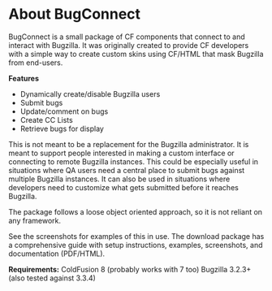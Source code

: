 <h1>About BugConnect</h1>
BugConnect is a small package of CF components that connect to and interact with Bugzilla. It was originally created to provide CF developers with a simple way to create custom skins using CF/HTML that mask Bugzilla from end-users.

<b>Features</b>
- Dynamically create/disable Bugzilla users
- Submit bugs
- Update/comment on bugs
- Create CC Lists
- Retrieve bugs for display

This is not meant to be a replacement for the Bugzilla administrator. It is meant to support people interested in making a custom interface or connecting to remote Bugzilla instances. This could be especially useful in situations where QA users need a central place to submit bugs against multiple Bugzilla instances. It can also be used in situations where developers need to customize what gets submitted before it reaches Bugzilla. 

The package follows a loose object oriented approach, so it is not reliant on any framework.

See the screenshots for examples of this in use. The download package has a comprehensive guide with setup instructions, examples, screenshots, and documentation (PDF/HTML).

<b>Requirements:</b>
ColdFusion 8 (probably works with 7 too)
Bugzilla 3.2.3+ (also tested against 3.3.4) 